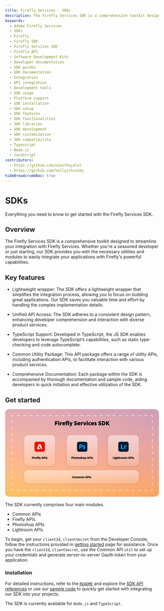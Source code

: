 ```yaml
---
title: Firefly Services - SDKs
description: The Firefly Services SDK is a comprehensive toolkit designed to streamline your integration with Firefly Services.
keywords:
  - Adobe Firefly Services
  - SDKs
  - Firefly
  - Firefly SDK
  - Firefly Services SDK
  - Firefly API
  - Software Development Kits
  - Developer documentation
  - SDK guides
  - SDK documentation
  - Integration
  - API integration
  - Development tools
  - SDK usage
  - Platform support
  - SDK installation
  - SDK setup
  - SDK features
  - SDK functionalities
  - SDK libraries
  - SDK development
  - SDK customization
  - SDK compatibility
  - Typescript
  - Node.js
  - JavaScript
contributors:
  - https://github.com/nimithajalal
  - https://github.com/hollyschinsky
hideBreadcrumbNav: true
---
```


# SDKs

Everything you need to know to get started with the Firefly Services SDK.

## Overview

The Firefly Services SDK is a comprehensive toolkit designed to streamline your integration with Firefly Services. Whether you're a seasoned developer or just starting, our SDK provides you with the necessary utilities and modules to easily integrate your applications with Firefly's powerful capabilities.

## Key features

- Lightweight wrapper: The SDK offers a lightweight wrapper that simplifies the integration process, allowing you to focus on building great applications. Our SDK saves you valuable time and effort by handling the complex implementation details.

- Unified API Access: The SDK adheres to a consistent design pattern, enhancing developer comprehension and interaction with diverse product services.

- TypeScript Support: Developed in TypeScript, the JS SDK enables developers to leverage TypeScript’s capabilities, such as static type-checking and code autocomplete.

- Common Utility Package: This API package offers a range of utility APIs, including authentication APIs, to facilitate interaction with various product services.

- Comprehensive Documentation: Each package within the SDK is accompanied by thorough documentation and sample code, aiding developers in quick initiation and effective utilization of the SDK. 

## Get started 

![Hierarchical diagram](../images/ff-services-sdk.png) 

The SDK currently comprises four main modules.  

- Common APIs 
- Firefly APIs 
- Photoshop APIs 
- Lightroom APIs 

To begin, get your `clientId`, `clientSecret` from the Developer Console, follow the instructions provided in [getting started](../get-started.md) page for assistance. Once you have the `clientId`, `clientSecret`, use the Common API `util` to set up your credentials and generate server-to-server Oauth token from your application. 

### Installation 

For detailed instructions, refer to the [`README`](https://github.com/Firefly-Services/firefly-services-sdk-js) and explore the [SDK API references](https://github.com/Firefly-Services/firefly-services-sdk-js?tab=readme-ov-file#firefly-services-sdk-packages) or use our [sample code](https://github.com/Firefly-Services/firefly-services-sdk-js/tree/main/examples/javascript) to quickly get started with integrating our SDK into your projects. 

The SDK is currently available for `Node.js` and `TypeScript`.
